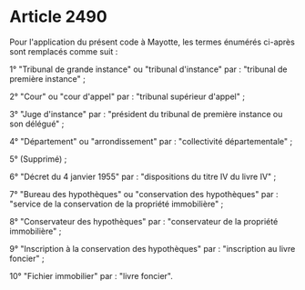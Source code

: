 # Article 2490

<p>Pour l'application du présent code à Mayotte, les termes énumérés ci-après sont remplacés comme suit :</p><p>1° "Tribunal de grande instance" ou "tribunal d'instance" par : "tribunal de première instance" ;</p><p>2° "Cour" ou "cour d'appel" par : "tribunal supérieur d'appel" ;</p><p>3° "Juge d'instance" par : "président du tribunal de première instance ou son délégué" ;</p><p>4° "Département" ou "arrondissement" par : "collectivité départementale" ;</p><p>5° (Supprimé) ;</p><p>6° "Décret du 4 janvier 1955" par : "dispositions du titre IV du livre IV" ;</p><p>7° "Bureau des hypothèques" ou "conservation des hypothèques" par : "service de la conservation de la propriété immobilière" ;</p><p>8° "Conservateur des hypothèques" par : "conservateur de la propriété immobilière" ;</p><p>9° "Inscription à la conservation des hypothèques" par : "inscription au livre foncier" ;</p><p>10° "Fichier immobilier" par : "livre foncier".</p>